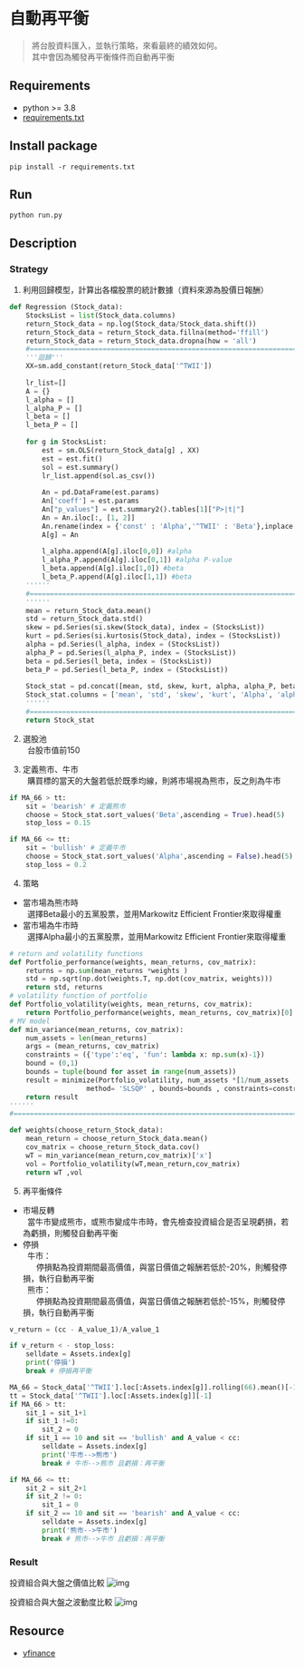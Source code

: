 # 自動再平衡
> 將台股資料匯入，並執行策略，來看最終的績效如何。  
其中會因為觸發再平衡條件而自動再平衡

## Requirements
- python >= 3.8
- [requirements.txt](https://github.com/JT-427/auto-rebalance-TW-/blob/master/requirements.txt)

## Install package
```
pip install -r requirements.txt
```

## Run
```
python run.py
```

## Description
### Strategy
1. 利用回歸模型，計算出各檔股票的統計數據（資料來源為股價日報酬）  
```py
def Regression (Stock_data):
    StocksList = list(Stock_data.columns)
    return_Stock_data = np.log(Stock_data/Stock_data.shift())
    return_Stock_data = return_Stock_data.fillna(method='ffill')
    return_Stock_data = return_Stock_data.dropna(how = 'all')
    #=============================================================================
    '''迴歸'''
    XX=sm.add_constant(return_Stock_data['^TWII'])
    
    lr_list=[]
    A = {}
    l_alpha = []
    l_alpha_P = []
    l_beta = []
    l_beta_P = []
    
    for g in StocksList:
        est = sm.OLS(return_Stock_data[g] , XX)
        est = est.fit()
        sol = est.summary()
        lr_list.append(sol.as_csv())
        
        An = pd.DataFrame(est.params)
        An['coeff'] = est.params
        An["p_values"] = est.summary2().tables[1]["P>|t|"]
        An = An.iloc[:, [1, 2]]
        An.rename(index = {'const' : 'Alpha','^TWII' : 'Beta'},inplace = True)
        A[g] = An
        
        l_alpha.append(A[g].iloc[0,0]) #alpha
        l_alpha_P.append(A[g].iloc[0,1]) #alpha P-value
        l_beta.append(A[g].iloc[1,0]) #beta
        l_beta_P.append(A[g].iloc[1,1]) #beta
    ''''''
    #=============================================================================
    ''''''
    mean = return_Stock_data.mean()
    std = return_Stock_data.std()
    skew = pd.Series(si.skew(Stock_data), index = (StocksList))
    kurt = pd.Series(si.kurtosis(Stock_data), index = (StocksList))
    alpha = pd.Series(l_alpha, index = (StocksList))
    alpha_P = pd.Series(l_alpha_P, index = (StocksList))
    beta = pd.Series(l_beta, index = (StocksList))
    beta_P = pd.Series(l_beta_P, index = (StocksList))
    
    Stock_stat = pd.concat([mean, std, skew, kurt, alpha, alpha_P, beta, beta_P],axis = 1)
    Stock_stat.columns = ['mean', 'std', 'skew', 'kurt', 'Alpha', 'alpha_P', 'Beta', 'beta_P']
    ''''''
    #=============================================================================
    return Stock_stat
```

2. 選股池  
&nbsp; 台股市值前150

3. 定義熊市、牛市  
&nbsp; 購買標的當天的大盤若低於既季均線，則將市場視為熊市，反之則為牛市
```py
if MA_66 > tt:
    sit = 'bearish' # 定義熊市
    choose = Stock_stat.sort_values('Beta',ascending = True).head(5)
    stop_loss = 0.15

if MA_66 <= tt:
    sit = 'bullish' # 定義牛市
    choose = Stock_stat.sort_values('Alpha',ascending = False).head(5)
    stop_loss = 0.2
```
4. 策略  
+ 當市場為熊市時  
&nbsp; 選擇Beta最小的五黨股票，並用Markowitz Efficient Frontier來取得權重
+ 當市場為牛市時  
&nbsp; 選擇Alpha最小的五黨股票，並用Markowitz Efficient Frontier來取得權重
```py
# return and volatility functions
def Portfolio_performance(weights, mean_returns, cov_matrix):
	returns = np.sum(mean_returns *weights )
	std = np.sqrt(np.dot(weights.T, np.dot(cov_matrix, weights)))
	return std, returns
# volatility function of portfolio
def Portfolio_volatility(weights, mean_returns, cov_matrix):
	return Portfolio_performance(weights, mean_returns, cov_matrix)[0]
# MV model
def min_variance(mean_returns, cov_matrix):
	num_assets = len(mean_returns)
	args = (mean_returns, cov_matrix)
	constraints = ({'type':'eq', 'fun': lambda x: np.sum(x)-1})
	bound = (0,1)
	bounds = tuple(bound for asset in range(num_assets))
	result = minimize(Portfolio_volatility, num_assets *[1/num_assets , ], args=args ,
                   method= 'SLSQP' , bounds=bounds , constraints=constraints )
	return result
''''''
#=============================================================================

def weights(choose_return_Stock_data):
    mean_return = choose_return_Stock_data.mean()
    cov_matrix = choose_return_Stock_data.cov()
    wT = min_variance(mean_return,cov_matrix)['x']
    vol = Portfolio_volatility(wT,mean_return,cov_matrix)
    return wT ,vol
```
5. 再平衡條件
+ 市場反轉  
&nbsp; 當牛市變成熊市，或熊市變成牛市時，會先檢查投資組合是否呈現虧損，若為虧損，則觸發自動再平衡
+ 停損  
&nbsp; 牛市：  
&nbsp; &nbsp; &nbsp; 停損點為投資期間最高價值，與當日價值之報酬若低於-20%，則觸發停損，執行自動再平衡  
&nbsp; 熊市：  
&nbsp; &nbsp; &nbsp; 停損點為投資期間最高價值，與當日價值之報酬若低於-15%，則觸發停損，執行自動再平衡  

```py
v_return = (cc - A_value_1)/A_value_1

if v_return < - stop_loss:
    selldate = Assets.index[g]
    print('停損')
    break # 停損再平衡

MA_66 = Stock_data['^TWII'].loc[:Assets.index[g]].rolling(66).mean()[-1]
tt = Stock_data['^TWII'].loc[:Assets.index[g]][-1]
if MA_66 > tt:
    sit_1 = sit_1+1
    if sit_1 !=0:
        sit_2 = 0
    if sit_1 == 10 and sit == 'bullish' and A_value < cc:
        selldate = Assets.index[g]
        print('牛市-->熊市')
        break # 牛市-->熊市 且虧損：再平衡

if MA_66 <= tt:
    sit_2 = sit_2+1
    if sit_2 != 0:
        sit_1 = 0
    if sit_2 == 10 and sit == 'bearish' and A_value < cc:
        selldate = Assets.index[g]
        print('熊市-->牛市')
        break # 熊市-->牛市 且虧損：再平衡
```

### Result
投資組合與大盤之價值比較
![img](https://github.com/JT-427/auto-rebalance-TW-/blob/master/Output/Portfolio%20vs%20TWII.png)

投資組合與大盤之波動度比較
![img](https://github.com/JT-427/auto-rebalance-TW-/blob/master/Output/Portfolio%20vs%20TWII(return).png)



## Resource
- [yfinance](https://github.com/ranaroussi/yfinance)
